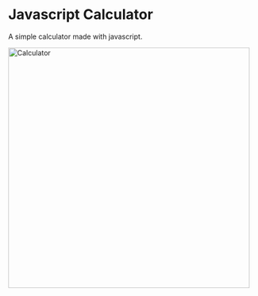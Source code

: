 # Javascript Calculator
A simple calculator made with javascript.  

<img width="486" alt="Calculator" src="https://user-images.githubusercontent.com/60056206/130312584-486ac2fd-df14-4355-b34f-755b3b497a71.png">
